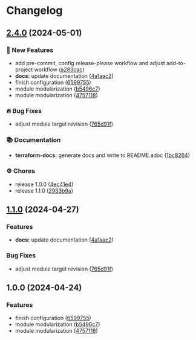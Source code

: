 # Changelog

## [2.4.0](https://github.com/GersonRS/modern-gitops-stack-module-metrics-server/compare/v2.3.0...v2.4.0) (2024-05-01)


### 🚀 New Features

* add pre-commit, config release-please workflow and adjust add-to-project workflow ([a283cac](https://github.com/GersonRS/modern-gitops-stack-module-metrics-server/commit/a283cacf451560649fe06aa48bbf80e88cf12836))
* **docs:** update documentation ([4a1aac2](https://github.com/GersonRS/modern-gitops-stack-module-metrics-server/commit/4a1aac2854221d05479711f0bfed6e0fbcb24e5d))
* finish configuration ([6599755](https://github.com/GersonRS/modern-gitops-stack-module-metrics-server/commit/65997551f2c19f4825047927db640aa011604bc6))
* module modularization ([b5496c7](https://github.com/GersonRS/modern-gitops-stack-module-metrics-server/commit/b5496c759dfe958b3f2be512c04b2fc028530bdd))
* module modularization ([4757118](https://github.com/GersonRS/modern-gitops-stack-module-metrics-server/commit/47571180996fa54db2a6e1fe8c985241d7f78905))


### 🔥 Bug Fixes

* adjust module target revision ([765d91f](https://github.com/GersonRS/modern-gitops-stack-module-metrics-server/commit/765d91f69322365687aa0ac0ac723b2d60361c10))


### 📚 Documentation

* **terraform-docs:** generate docs and write to README.adoc ([1bc8264](https://github.com/GersonRS/modern-gitops-stack-module-metrics-server/commit/1bc8264696e939a00c3c68a0fb2aefbb4719d00c))


### ⚙️ Chores

* release 1.0.0 ([4ec41e4](https://github.com/GersonRS/modern-gitops-stack-module-metrics-server/commit/4ec41e4ad4f6e16430a07cf0ca072cdd56e46361))
* release 1.1.0 ([2933b9a](https://github.com/GersonRS/modern-gitops-stack-module-metrics-server/commit/2933b9a189c122b1a499700884adc9271c233da9))

## [1.1.0](https://github.com/GersonRS/modern-gitops-stack-module-metrics-server/compare/v1.0.0...v1.1.0) (2024-04-27)


### Features

* **docs:** update documentation ([4a1aac2](https://github.com/GersonRS/modern-gitops-stack-module-metrics-server/commit/4a1aac2854221d05479711f0bfed6e0fbcb24e5d))


### Bug Fixes

* adjust module target revision ([765d91f](https://github.com/GersonRS/modern-gitops-stack-module-metrics-server/commit/765d91f69322365687aa0ac0ac723b2d60361c10))

## 1.0.0 (2024-04-24)


### Features

* finish configuration ([6599755](https://github.com/GersonRS/modern-gitops-stack-module-metrics-server/commit/65997551f2c19f4825047927db640aa011604bc6))
* module modularization ([b5496c7](https://github.com/GersonRS/modern-gitops-stack-module-metrics-server/commit/b5496c759dfe958b3f2be512c04b2fc028530bdd))
* module modularization ([4757118](https://github.com/GersonRS/modern-gitops-stack-module-metrics-server/commit/47571180996fa54db2a6e1fe8c985241d7f78905))
